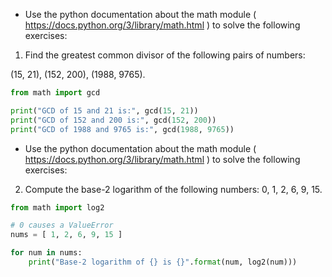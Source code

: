 * Use the python documentation about the math module
( https://docs.python.org/3/library/math.html ) to solve the following exercises:

1. Find the greatest common divisor of the following pairs of numbers:

(15, 21), (152, 200), (1988, 9765).

```python
from math import gcd

print("GCD of 15 and 21 is:", gcd(15, 21))
print("GCD of 152 and 200 is:", gcd(152, 200))
print("GCD of 1988 and 9765 is:", gcd(1988, 9765))
```


* Use the python documentation about the math module
( https://docs.python.org/3/library/math.html ) to solve the following exercises:

2. Compute the base-2 logarithm of the following numbers: 0, 1, 2, 6, 9, 15.

```python
from math import log2

# 0 causes a ValueError
nums = [ 1, 2, 6, 9, 15 ]

for num in nums:
    print("Base-2 logarithm of {} is {}".format(num, log2(num)))
```

